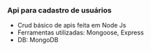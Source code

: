 ### Api para cadastro de usuários

- Crud básico de apis feita em Node Js
- Ferramentas utilizadas: Mongoose, Express
- DB: MongoDB
